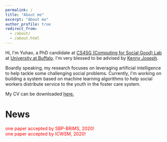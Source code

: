 ```yaml
---
permalink: /
title: "About me"
excerpt: "About me"
author_profile: true
redirect_from: 
  - /about/
  - /about.html
---
```



Hi, I'm Yuhao, a PhD candidate at [CS4SG (Computing for Social Good) Lab](https://cs4sg.github.io/) at [University at Buffalo](https://engineering.buffalo.edu/computer-science-engineering.html). I'm very blessed to be advised by [Kenny Joseph](https://kennyjoseph.github.io/). <br /> 

Boardly speaking, my research focuses on leveraging artificial intelligence to help tackle some challenging social problems. Currently, I'm working on building a system based on machine learning algorithms to help social workers distribute service to the youth in the foster care system. 

My CV can be downloaded <a href="https://yuhaodu.github.io/files/CV.pdf">here.</a> 

# News

<span style="color:red"> one paper accepted by SBP-BRiMS, 2020! </span>  <br />
<span style="color:red"> one paper accepted by ICWSM, 2020! </span>


